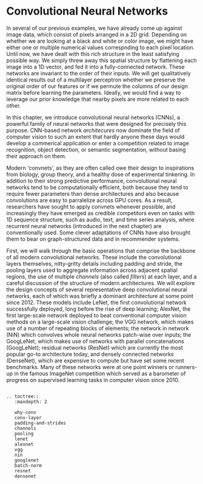 # Convolutional Neural Networks

In several of our previous examples, we have already come up
against image data, which consist of pixels arranged in a 2D grid.
Depending on whether we are looking at a black and white or color image,
we might have either one or multiple numerical values 
correspnding to each pixel location.
Until now, we have dealt with this rich structure 
in the least satisfying possible way.
We simply threw away this spatial structure 
by flattening each image into a 1D vector,
and fed it into a fully-connected network.
These networks are invariant to the order of their inputs.
We will get qualitatively identical results
out of a multilayer perceptron 
whether we preserve the original order of our features or 
if we permute the columns of our design matrix before learning the parameters.
Ideally, we would find a way to leverage our prior knowledge 
that nearby pixels are more related to each other.

In this chapter, we introduce convolutional neural networks (CNNs),
a powerful family of neural networks 
that were designed for precisely this purpose.
CNN-based network *architecures* 
now dominate the field of computer vision to such an extent 
that hardly anyone these days would develop 
a commerical application or enter a competition
related to image recognition, object detection, 
or semantic segmentation, 
without basing their approach on them.

Modern 'convnets', as they are often called owe their design
to inspirations from biology, group theory, 
and a healthy dose of experimental tinkering. 
In addition to their strong predictive performance,
convolutional neural networks tend to be computationally efficient,
both because they tend to require fewer parameters
than dense architectures 
and also because convolutions are easy to parralelize across GPU cores.
As a result, researchers have sought to apply convnets whenever possible,
and increasingly they have emerged as credible competitors
even on tasks with 1D sequence structure,
such as audio, text, and time series analysis,
where recurrent neural networks (introduced in the next chapter)
are conventionally used. 
Some clever adaptations of CNNs have also brought them to bear 
on graph-structured data and in recommender systems.

First, we will walk through the basic operations
that comprise the backbone of all modern convolutional networks.
These include the convolutional layers themselves,
nitty-gritty details including padding and stride,
the pooling layers used to aggregate information 
across adjacent spatial regions, 
the use of multiple *channels* (also called *filters*) at each layer,
and a careful discussion of the structure of modern architectures.
We will explore the design concepts of several representative deep
convolutional neural networks, each of which was briefly a dominant architecture at some point since 2012. 
These models include LeNet, the first convolutional network successfully deployed, long before the rise of deep learning;
AlexNet, the first large-scale network deployed to beat conventional computer vision methods on a large-scale vision challenge; 
the VGG network, which makes use of a number of repeating blocks of elements; the network in network (NiN) which convolves whole neural networks patch-wise over inputs; the GoogLeNet, which makes use of networks with parallel
concatenations (GoogLeNet); residual networks (ResNet) which are currently the most popular go-to architecture today, and densely connected networks (DenseNet), which are expensive to compute but have set some recent benchmarks. Many of these networks were at one point winners or runners-up in the famous ImageNet competition which served as a barometer of progress on supervised learning tasks in computer vision since 2010.


```eval_rst

.. toctree::
   :maxdepth: 2

   why-conv
   conv-layer
   padding-and-strides
   channels
   pooling
   lenet
   alexnet
   vgg
   nin
   googlenet
   batch-norm
   resnet
   densenet
```
